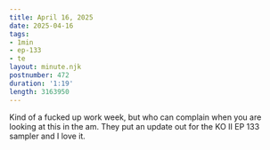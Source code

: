 ```yaml
---
title: April 16, 2025
date: 2025-04-16
tags:
- 1min
- ep-133
- te
layout: minute.njk
postnumber: 472
duration: '1:19'
length: 3163950
---
```

Kind of a fucked up work week, but who can complain when you are looking at this in the am. They put an update out for the KO II EP 133 sampler and I love it.